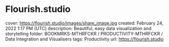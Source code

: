 # Flourish.studio

cover: https://flourish.studio/images/share_image.jpg
created: February 24, 2022 1:17 PM (UTC)
description: Beautiful, easy data visualization and storytelling
folder: BOOKMRKS-MTHRFCKR / PRODUCTIVITY-MTHRFCKR / Data Integration and Visualisers
tags: Productivity
url: https://flourish.studio